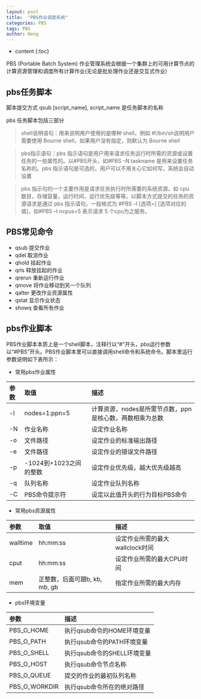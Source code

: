 ```yaml
---
layout: post
title:  "PBS作业调度系统"
categories: PBS
tags: PBS
author: Heng
---
```


* content
{:toc}

PBS (Portable Batch System) 作业管理系统会根据一个集群上的可用计算节点的计算资源管理和调度所有计算作业(无论是批处理作业还是交互式作业)<br>

## pbs任务脚本

脚本提交方式 qsub [script_name], script_name 是任务脚本的名称<br>

pbs 任务脚本包括三部分
> shell说明语句：用来说明用户使用的是哪种 shell，例如 #!/bin/sh说明用户需要使用 Bourne shell，如果用户没有指定，则默认为 Bourne shell<br>

> pbs指示语句：pbs 指示语句是用户用来请求任务运行时所需的资源或设置任务的一些属性的。以#PBS开头，如#PBS –N taskname 是用来设置任务名称的。pbs 指示语句是可选的，用户可以不用关心它如何写，系统会自动设置<br>

> pbs 指示句的一个主要作用是请求任务执行时所需要的系统资源，如 cpu 数目，存储容量，运行时间，运行优先级等等。以脚本方式提交的任务的资源请求是通过 pbs 指示语句，一般格式为 #PBS –l [选项=] [选项对应的值]，如#PBS –l ncpus=5 表示请求 5 个cpu为之服务。<br>




## PBS常见命令
- qsub    提交作业
- qdel    取消作业
- qhold   挂起作业
- qrls    释放挂起的作业
- qrerun  重新运行作业
- qmove   将作业移动到另一个队列
- qalter  更改作业资源属性
- qstat   显示作业状态
- showq   查看所有作业

## pbs作业脚本
PBS作业脚本本质上是一个shell脚本，注释行以“#”开头，pbs运行参数以“#PBS”开头。PBS作业脚本里可以直接调用shell命令和系统命令。脚本里运行参数说明如下表所示：

- 常用pbs作业属性<br>

|参数      |取值      |描述     |
|:----------|:----------|:---------|
|-l|nodes=1:ppn=5|计算资源，nodes是所需节点数，ppn是核心数，两数相乘为总数|
|-N|作业名称      |设定作业名称|
|-o|文件路径      |设定作业的标准输出路径|
|-e|文件路径      |设定作业的错误文件路径|
|-p|-1024到+1023之间的整数|设定作业优先级，越大优先级越高|
|-q|队列名称      |设定作业队列名称|
|-C|PBS命令提示符 |设定以此值开头的行为目标PBS命令|

- 常用pbs资源属性<br>

|参数      |取值      |描述     |
|:----------|:----------|:---------|
|walltime   |hh:mm:ss|设定作业所需的最大wallclock时间|
|cput       |hh:mm:ss|设定作业所需的最大CPU时间|
|mem        |正整数，后面可跟b, kb, mb, gb|指定作业所需的最大内存|

- pbs环境变量

|参数       |描述     |
|:--------- |:---------|
|PBS_O_HOME |执行qsub命令的HOME环境变量|
|PBS_O_PATH |执行qsub命令的PATH环境变量|
|PBS_O_SHELL|执行qsub命令的SHELL环境变量|
|PBS_O_HOST |执行qsub命令节点名称|
|PBS_O_QUEUE|提交的作业的最初队列名称|
|PBS_O_WORKDIR|执行qsub命令所在的绝对路径|
